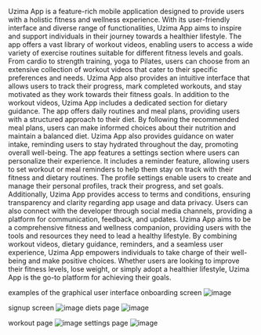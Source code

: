 Uzima App is a feature-rich mobile application designed to provide users with a holistic fitness and wellness experience. With its user-friendly interface and diverse range of functionalities, Uzima App aims to inspire and support individuals in their journey towards a healthier lifestyle.
The app offers a vast library of workout videos, enabling users to access a wide variety of exercise routines suitable for different fitness levels and goals. From cardio to strength training, yoga to Pilates, users can choose from an extensive collection of workout videos that cater to their specific preferences and needs. Uzima App also provides an intuitive interface that allows users to track their progress, mark completed workouts, and stay motivated as they work towards their fitness goals.
In addition to the workout videos, Uzima App includes a dedicated section for dietary guidance. The app offers daily routines and meal plans, providing users with a structured approach to their diet. By following the recommended meal plans, users can make informed choices about their nutrition and maintain a balanced diet. Uzima App also provides guidance on water intake, reminding users to stay hydrated throughout the day, promoting overall well-being.
The app features a settings section where users can personalize their experience. It includes a reminder feature, allowing users to set workout or meal reminders to help them stay on track with their fitness and dietary routines. The profile settings enable users to create and manage their personal profiles, track their progress, and set goals. Additionally, Uzima App provides access to terms and conditions, ensuring transparency and clarity regarding app usage and data privacy. Users can also connect with the developer through social media channels, providing a platform for communication, feedback, and updates.
Uzima App aims to be a comprehensive fitness and wellness companion, providing users with the tools and resources they need to lead a healthy lifestyle. By combining workout videos, dietary guidance, reminders, and a seamless user experience, Uzima App empowers individuals to take charge of their well-being and make positive choices. Whether users are looking to improve their fitness levels, lose weight, or simply adopt a healthier lifestyle, Uzima App is the go-to platform for achieving their goals.


examples of the graphical user interface
onboarding screen
![image](https://github.com/ithau10/uzima/assets/107179973/5b64cb8f-aa70-4da4-b6db-bda92cbf1517)

signup screen
![image](https://github.com/ithau10/uzima/assets/107179973/38acb98b-bcba-47a5-afed-cf6f3129b303)
diets page
![image](https://github.com/ithau10/uzima/assets/107179973/0f0830f9-a91a-46ec-9206-33ab98f5ae34)

workout page 
![image](https://github.com/ithau10/uzima/assets/107179973/e0898e5f-58af-4a3b-80a2-409307d69ae7)
settings page
![image](https://github.com/ithau10/uzima/assets/107179973/7d510834-4c67-46a2-afca-ea8c0b425e4d)


